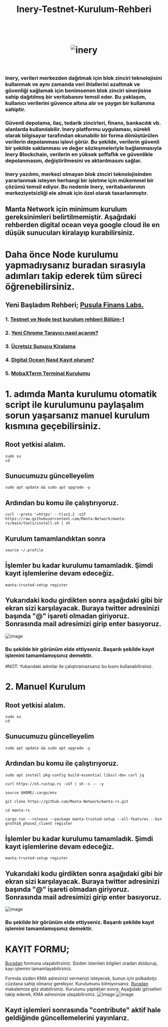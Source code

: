 
<h1 align="center">Inery-Testnet-Kurulum-Rehberi

<br/><br>
![inery](https://user-images.githubusercontent.com/111747226/199734984-b5481b6f-ed6f-46b4-94ec-ff4ed18643ac.png)
<br/><br>
### Inery, verileri merkezden dağıtmak için blok zinciri teknolojisini kullanmak ve aynı zamanda veri ihlallerini azaltmak ve güvenliği sağlamak için benimsenen blok zinciri sinerjisine sahip dağıtılmış bir veritabanını temsil eder. Bu yaklaşım, kullanıcı verilerini güvence altına alır ve yaygın bir kullanıma sahiptir.

### Güvenli depolama, ilaç, tedarik zincirleri, finans, bankacılık vb. alanlarda kullanılabilir. Inery platformu uygulaması, sürekli olarak bilgisayar tarafından okunabilir bir forma dönüştürülen verilerin depolanması işlevi görür. Bu şekilde, verilerin güvenli bir şekilde saklanması ve değer sözleşmeleriyle bağlanmasıyla Inery Blockchain, verilerin en yüksek şeffaflık ve güvenlikle depolanmasını, değiştirilmesini ve aktarılmasını sağlar.

### Inery yazılımı, merkezi olmayan blok zinciri teknolojisinden yararlanmak isteyen herhangi bir işletme için mükemmel bir çözümü temsil ediyor. Bu nedenle Inery, veritabanlarının merkeziyetsizliği ele almak için özel olarak tasarlanmıştır.

## Manta Network için minimum kurulum gereksinimleri belirtilmemiştir. Aşağıdaki rehberden digital ocean veya google cloud ile en düşük sunucuları kiralayıp kurabilirsiniz.
  
   # Daha önce Node kurulumu yapmadıysanız buradan sırasıyla adımları takip ederek tüm süreci öğrenebilirsiniz.
  ## Yeni Başladım Rehberi; [Pusula Finans Labs.](https://www.labs.pusulafinans.com/category/rehber/)
  ### 1. [Testnet ve Node test kurulum rehberi Bölüm-1](https://www.labs.pusulafinans.com/2022/08/23/testnet-ve-node-kurulum-rehberi/)
  ### 2. [Yeni Chrome Tarayıcı nasıl açarım?](https://www.labs.pusulafinans.com/2022/08/23/yeni-chrome-tarayici-nasil-acarim/)
  ### 3. [Ücretsiz Sunucu Kiralama](https://www.labs.pusulafinans.com/2022/08/23/nasil-ucretsiz-sunucu-kiralarim/)
  ### 4. [Digital Ocean Nasıl Kayıt olurum?](https://www.labs.pusulafinans.com/2022/08/23/digital-oceana-nasil-kayit-olabilirim/)
  ### 5. [MobaXTerm Terminal Kurulumu](https://www.labs.pusulafinans.com/2022/08/23/mobaxterm-terminal-kurulumu/)

 
  
  # 1. adımda Manta kurulumu otomatik script ile kurulumunu paylaşalım sorun yaşarsanız manuel kurulum kısmına geçebilirsiniz.
  
  
  ## Root yetkisi alalım.
  ```
  sudo su
  cd
  ```
  
 ## Sunucumuzu güncelleyelim
  
  ```
 sudo apt update && sudo apt upgrade -y
  ```
  
 ## Ardından bu komu ile çalıştırıyoruz.
  
 ```
curl --proto '=https' --tlsv1.2 -sSf https://raw.githubusercontent.com/Manta-Network/manta-rs/main/tools/install.sh | sh
 ```
 
  ## Kurulum tamamlandıktan sonra
   ```
source ~/.profile
 ```
 ## İşlemler bu kadar kurulumu tamamladık. Şimdi kayıt işlemlerine devam edeceğiz.
   ```
manta-trusted-setup register
 ```
  

  
  
  
 ## Yukarıdaki kodu girdikten sonra aşağıdaki gibi bir ekran sizi karşılayacak. Buraya twitter adresinizi başında "@" işareti olmadan giriyoruz. Sonrasında mail adresimizi girip enter basıyoruz.
  
  ![image](https://docs.manta.network/assets/images/ts_guide_register-a29ac5c407de7d05e590fefa7c93ae5e.png)
  
### Bu şekilde bir görünüm elde ettiyseniz. Başarılı şekilde kayıt işlemini tamamlamışsınız demektir. 

#NOT: Yukarıdaki adımlar ile çalıştıramazsanız bu kısmı kullanabilirsiniz. 

 # 2. Manuel Kurulum
  
  
  ## Root yetkisi alalım.
  ```
  sudo su
  cd
  ```
  
 ## Sunucumuzu güncelleyelim
  
  ```
 sudo apt update && sudo apt upgrade -y
  ```
  
 ## Ardından bu komu ile çalıştırıyoruz.
  
 ```
sudo apt install pkg-config build-essential libssl-dev curl jq
 ```
 ```
curl https://sh.rustup.rs -sSf | sh -s -- -y
 ```
 ```
source $HOME/.cargo/env
 ```
 ```
git clone https://github.com/Manta-Network/manta-rs.git
 ```

 ```
cd manta-rs
 ``` 
 ```
cargo run --release --package manta-trusted-setup --all-features --bin groth16_phase2_client register
 ``` 
  
 ## İşlemler bu kadar kurulumu tamamladık. Şimdi kayıt işlemlerine devam edeceğiz.
   ```
manta-trusted-setup register
 ```
 ## Yukarıdaki kodu girdikten sonra aşağıdaki gibi bir ekran sizi karşılayacak. Buraya twitter adresinizi başında "@" işareti olmadan giriyoruz. Sonrasında mail adresimizi girip enter basıyoruz.
  
  ![image](https://docs.manta.network/assets/images/ts_guide_register-a29ac5c407de7d05e590fefa7c93ae5e.png)
  
### Bu şekilde bir görünüm elde ettiyseniz. Başarılı şekilde kayıt işlemini tamamlamışsınız demektir. 

# KAYIT FORMU;
  [Buradan](https://mantanetwork.typeform.com/TrustedSetup) formuna ulaşabilirsiniz. Sizden istenilen bilgileri oradan doldurup, kayı işlemini tamamlayabilirsiniz.
  
  Formda sizden KMA adresinizi vermenizi isteyecek, bunun için polkadotjs cüzdana sahip olmanız gerekiyor. Kurulumunu bilmiyorsanız. [Buradan](https://www.pusulafinans.com/polkadot-cuzdan-nasil-olusturulur/) makalemize göz atabilirsiniz.
  Kurulumu yaptıktan sonra; Aşağıdaki görselleri takip ederek, KMA adresinize ulaşabilirsiniz.
  ![image](https://user-images.githubusercontent.com/111747226/195038643-45d453c9-20ff-49f6-b7a5-0d0b7f69577d.png)   ![image](https://user-images.githubusercontent.com/111747226/195038903-d12d58b5-16d6-4516-ac11-07457b8bc42c.png)

  
## Kayıt işlemleri sonrasında "contribute" aktif hale geldiğinde güncellemelerini yayınlarız.
